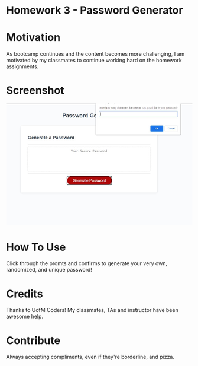 # Homework 3 - Password Generator

# Motivation
As bootcamp continues and the content becomes more challenging, I am motivated by my classmates to continue working hard on the homework assignments. 

# Screenshot
![See screengrab here](screenshot_markdown.jpg)

# How To Use
Click through the promts and confirms to generate your very own, randomized, and unique password! 

# Credits
Thanks to UofM Coders! My classmates, TAs and instructor have been awesome help.

# Contribute
Always accepting compliments, even if they're borderline, and pizza.
